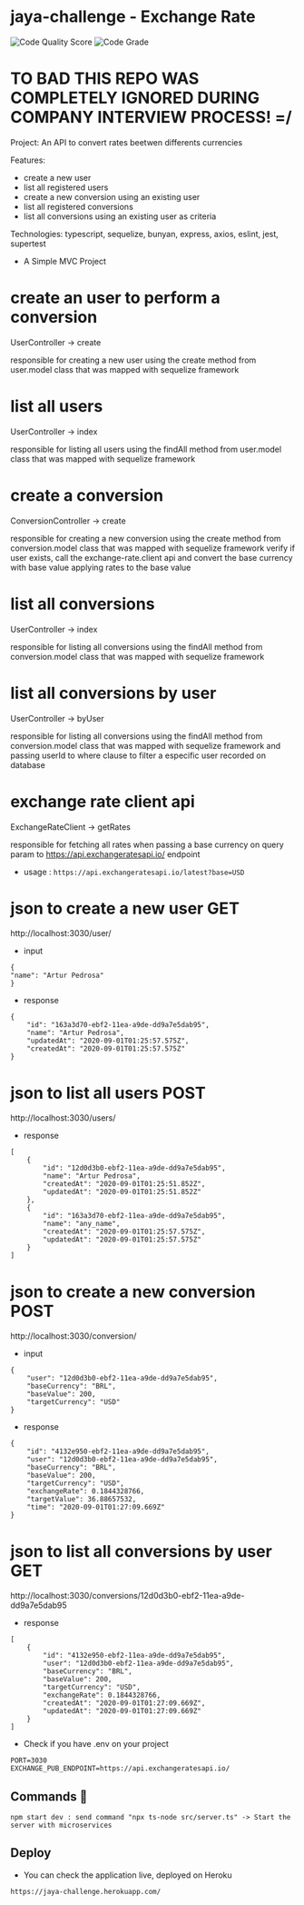 # jaya-challenge - Exchange Rate
![Code Quality Score](https://www.code-inspector.com/project/13081/score/svg)
![Code Grade](https://www.code-inspector.com/project/13081/status/svg)

# TO BAD THIS REPO WAS COMPLETELY IGNORED DURING COMPANY INTERVIEW PROCESS! =/
Project: An API to convert rates beetwen differents currencies

Features:   
  * create a new user
  * list all registered users
  * create a new conversion using an existing user
  * list all registered conversions 
  * list all conversions using an existing user as criteria

Technologies: typescript, sequelize, bunyan, express, axios, eslint, jest, supertest

* A Simple MVC Project

# create an user to perform a conversion
UserController -> create

responsible for creating a new user using the create method from user.model class that was mapped with sequelize framework 

# list all users
UserController -> index

responsible for listing all users using the findAll method from user.model class that was mapped with sequelize framework

# create a conversion
ConversionController -> create

responsible for creating a new conversion using the create method from 
conversion.model class that was mapped with sequelize framework
verify if user exists, call the exchange-rate.client api and convert the base currency with base value applying rates to the base value 

# list all conversions
UserController -> index

responsible for listing all conversions using the findAll method from conversion.model class that was mapped with sequelize framework

# list all conversions by user
UserController -> byUser

responsible for listing all conversions using the findAll method from 
conversion.model class that was mapped with sequelize framework
and passing userId to where clause to filter a especific user recorded on database

# exchange rate client api
ExchangeRateClient -> getRates

responsible for fetching all rates when passing a base currency on query param to 
https://api.exchangeratesapi.io/ endpoint

* usage : 
```https://api.exchangeratesapi.io/latest?base=USD```


# json to create a new user GET

http://localhost:3030/user/

* input

```
{
"name": "Artur Pedrosa"
}
```
* response

```
{
    "id": "163a3d70-ebf2-11ea-a9de-dd9a7e5dab95",
    "name": "Artur Pedrosa",
    "updatedAt": "2020-09-01T01:25:57.575Z",
    "createdAt": "2020-09-01T01:25:57.575Z"
}
```

# json to list all users POST

http://localhost:3030/users/

* response

```
[
    {
        "id": "12d0d3b0-ebf2-11ea-a9de-dd9a7e5dab95",
        "name": "Artur Pedrosa",
        "createdAt": "2020-09-01T01:25:51.852Z",
        "updatedAt": "2020-09-01T01:25:51.852Z"
    },
    {
        "id": "163a3d70-ebf2-11ea-a9de-dd9a7e5dab95",
        "name": "any_name",
        "createdAt": "2020-09-01T01:25:57.575Z",
        "updatedAt": "2020-09-01T01:25:57.575Z"
    }
]
```

# json to create a new conversion POST

http://localhost:3030/conversion/

* input

```
{
	"user": "12d0d3b0-ebf2-11ea-a9de-dd9a7e5dab95",
	"baseCurrency": "BRL",
	"baseValue": 200,
	"targetCurrency": "USD"
}
```
* response

```
{
    "id": "4132e950-ebf2-11ea-a9de-dd9a7e5dab95",
    "user": "12d0d3b0-ebf2-11ea-a9de-dd9a7e5dab95",
    "baseCurrency": "BRL",
    "baseValue": 200,
    "targetCurrency": "USD",
    "exchangeRate": 0.1844328766,
    "targetValue": 36.88657532,
    "time": "2020-09-01T01:27:09.669Z"
}
```

# json to list all conversions by user GET

http://localhost:3030/conversions/12d0d3b0-ebf2-11ea-a9de-dd9a7e5dab95

* response

```
[
    {
        "id": "4132e950-ebf2-11ea-a9de-dd9a7e5dab95",
        "user": "12d0d3b0-ebf2-11ea-a9de-dd9a7e5dab95",
        "baseCurrency": "BRL",
        "baseValue": 200,
        "targetCurrency": "USD",
        "exchangeRate": 0.1844328766,
        "createdAt": "2020-09-01T01:27:09.669Z",
        "updatedAt": "2020-09-01T01:27:09.669Z"
    }
]
```


* Check if you have .env on your project

```
PORT=3030
EXCHANGE_PUB_ENDPOINT=https://api.exchangeratesapi.io/
```

## Commands 🚀

```npm start dev : send command "npx ts-node src/server.ts" -> Start the server with microservices```

## Deploy

* You can check the application live, deployed on Heroku

```https://jaya-challenge.herokuapp.com/```
